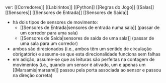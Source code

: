 ver:
	[[Corredores]]
	[[Labirintos]]
	[[Python]]
	[[Regras do Jogo]]
	[[Salas]]
	[[Sensores]]
	[[Sensores de Entrada]]
	[[Sensores de Saída]]

- há dois tipos de sensores de movimento:
	- [[Sensores de Entrada|sensores de entrada numa sala]] (passar de um corredor para uma sala)
	- [[Sensores de Saída|sensores de saída de uma sala]] (passar de uma sala para um corredor)
- ambos são direcionados (i.e., ambos têm um sentido de circulação obrigatório) e assume-se que esta direcionalidade funciona sem falhas
- em adição, assume-se que as leituras são perfeitas na contagem de movimentos (i.e., quando um sensor é ativado, um e apenas um [[Marsamis|marsami]] passou pela porta associada ao sensor e passou na direção correta)

